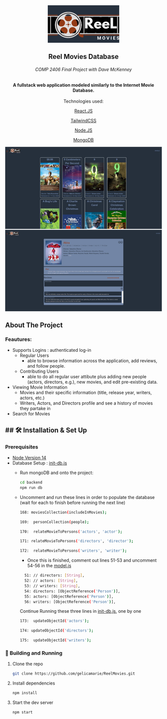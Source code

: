 <!-- PROJECT LOGO -->
<br />
<div align="center">
  <p>
    <a href="https://github.com/github_username/repo_name">
      <img src="logo.png" alt="Logo" width="230" height="120">
    </a>
  </p>
  <h2>Reel Movies Database</h2>
  <h6>  COMP 2406 Final Project with Dave McKenney</h6>
  <h4>A fullstack web application modeled similarly to the Internet Movie Database. </h4>
  <p> Technologies used:  </p>
  <p> <a href="https://reactjs.org/">React.JS</a></p>
  <p> <a href="https://tailwindcss.com/">TailwindCSS</a> </p>
  <p> <a href= "https://nodejs.org/en/">Node.JS</a></p> 
  <p> <a href= "https://www.mongodb.com">MongoDB</a></p> 
 <img src="https://github.com/gelicamarie/ReelMovies/blob/main/frontend/public/movieList.jpg" width="700" >
 <img src="https://github.com/gelicamarie/ReelMovies/blob/main/frontend/public/movie.jpg" width="700" >
</div>



<!-- ABOUT THE PROJECT -->
## About The Project

### Feautures:
* Supports Logins : authenticated log-in 
  *  Regular Users
        * able to browse information across the application, add reviews, and follow people.
  *  Contributing Users
        * able to do all regular user attibute plus adding new people (actors, directors, e.g.), new movies, and edit pre-existing data.
* Viewing Movie Information
  *  Movies and their specific information (title, release year, writers, actors, etc.)
  *  Writers, Actors, and Directors profile and see a history of movies they partake in
* Search for Movies


  
<!-- GETTING STARTED -->
## ## 🛠 Installation & Set Up
### Prerequisites

* [Node Version 14](https://nodejs.org/dist/v14.15.5/node-v14.15.5-x64.msi)
* Database Setup : [init-db.js](https://github.com/gelicamarie/ReelMovies/blob/main/backend/src/init-db.js)
  * Run mongoDB and onto the project: 
    ```sh
    cd backend
    npm run db
    ```
  * Uncomment and run these lines in order to populate the database (wait for each to finish before running the next line)
    ```sh
    168: moviesCollection(includeInMovies);
    ```
     ```sh
    169:  personCollection(people);
    ```
       ```sh
    170:  relateMovieToPersons('actors', 'actor');
    ```
     ```sh
    171: relateMovieToPersons('directors', 'director');
    ```
       ```sh
    172:  relateMovieToPersons('writers', 'writer');
    ```
    
    * Once this is finished, comment out lines 51-53 and uncomment 54-56 in the [model.js](https://github.com/gelicamarie/ReelMovies/blob/main/backend/src/models/movie.js) 
    ```sh
      51: // directors: [String],
      52: // actors: [String],
      53: // writers: [String],
      54: directors: [ObjectReference('Person')],
      55: actors: [ObjectReference('Person')],
      56: writers: [ObjectReference('Person')],
    ```
    
    Continue Running these three lines in [init-db.js](https://github.com/gelicamarie/ReelMovies/blob/main/backend/src/init-db.js), one by one
     ```sh
    173:  updateObjectId('actors');
    ```
     ```sh
    174: updateObjectId('directors');
    ```
    ```sh
    175:  updateObjectId('writers');
    ```
    
### 🚀 Building and Running

1. Clone the repo
   ```sh
   git clone https://github.com/gelicamarie/ReelMovies.git
   ```
2. Install dependencies
   ```sh
   npm install
   ```
3. Start the dev server
   ```sh
   npm start
   ```



